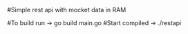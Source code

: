 #Simple rest api with mocket data in RAM

#To build run -> go build main.go
#Start compiled -> ./restapi
